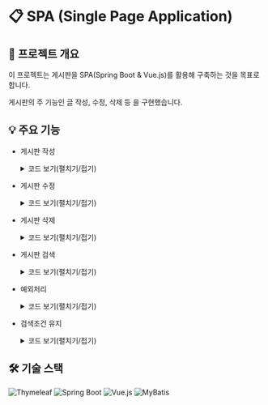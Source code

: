 # 📋 SPA (Single Page Application)

## 📝 프로젝트 개요
이 프로젝트는 게시판을 SPA(Spring Boot & Vue.js)를 활용해 구축하는 것을 목표로 합니다.

게시판의 주 기능인 글 작성, 수정, 삭제 등 을 구현했습니다.

## 💡 주요 기능
+ 게시판 작성
  <details>
   <summary>코드 보기(펼치기/접기)</summary>

    텍스트 입력과 파일 첨부가 모두 가능한 게시판 작성 기능을 구현하였습니다.이를 위해 multipart/form-data 형식을 사용하여 클라이언트에서 전송된 게시글 정보(제목, 내용, 작성자 등)와 첨부파일을 함께 서버로 전달하고,서버에서는 이를 파싱하여 각각 DB에 저장하거나 파일로 저장하는 로직을 구성하였습니다.

    Controller
  
    ```
    /**
     * 게시물 추가
     *
     * @param boardDto 추가할 게시물 데이터
     * @param fileList 추가할 파일 리스트
     * @return null
     */
    @PostMapping("/board")
    public ResponseEntity postBoard(@ModelAttribute BoardDto boardDto,
                                    @RequestPart(name = "file", required = false) List<MultipartFile> fileList) throws IOException {


        // 유효성 검사
        if (!BoardValidator.validateBoardForPost(boardDto)) {
            throw new IllegalStateException();
        }

        // DB에 board 저장
        Long boardId = boardService.postBoard(boardDto);

        // File 저장
        if (fileList != null && !fileList.isEmpty()) {
            fileService.addFile(fileList, boardId);
        }

        return ResponseEntity.ok().body(null);
    }
    ```

    FileService.addFile()
    
    ```
    /**
     * File Upload
     *
     * @param multipartFiles 추가할 파일
     * @param boardId 게시판 pk
     */
    public void addFile(List<MultipartFile> multipartFiles, Long boardId) throws IOException {
        if(multipartFiles != null) {
            for (MultipartFile multipartFile : multipartFiles) {
                if (!multipartFile.isEmpty()) {
                    // File DTO 생성
                    FileDto file = FileDto.builder()
                            .boardId(boardId)
                            .originalName(multipartFile.getOriginalFilename())
                            .physicalName(UUID.randomUUID().toString())
                            .filePath(path)
                            .extension(MultipartFileUtils.extractExtension(multipartFile.getOriginalFilename()))
                            .size(multipartFile.getSize())
                            .build();

                    // Server 저장
                    saveFileRepository.createFile(file,multipartFile);

                    // File DB Add
                    fileMapper.insertFile(file);
                }
            }
        }
    }
    ```

+ 게시판 수정
  <details>
   <summary>코드 보기(펼치기/접기)</summary>

    Controller
  
     ```
    /**
     * 게시물 수정
     *
     * @param boardId          pk
     * @param boardDto         수정할 게시물 데이터
     * @param fileList         추가할 파일
     * @param deleteFileIdList 삭제할 파일의 pk 리스트
     * @return null
     */
    @PutMapping("/board/{boardId}")
    public ResponseEntity updateBoard(@PathVariable(name = "boardId") Long boardId,
                                      @ModelAttribute BoardDto boardDto,
                                      @RequestPart(name = "file", required = false) List<MultipartFile> fileList,
                                      @RequestPart(name = "deleteFileIdList", required = false) List<Long> deleteFileIdList) throws IOException {

        if (!BoardValidator.validateBoardForEdit(boardDto)) {
            throw new IllegalStateException();
        }
        boardDto.setBoardId(boardId);
        boardService.editBoard(boardDto);

        if (deleteFileIdList != null && !deleteFileIdList.isEmpty()) {
            deleteFileIdList.forEach(fileService::deleteById);
        }

        if (fileList != null && !fileList.isEmpty()) {
            fileService.addFile(fileList, boardId);
        }

        return ResponseEntity.ok().body(null);
    }
     ```
+ 게시판 삭제
  <details>
   <summary>코드 보기(펼치기/접기)</summary>
    
    Controller
  
     ```
    /**
     * 게시물 삭제
     *
     * @param boardId pathVariable
     * @return null
     */
    @DeleteMapping("/board/{boardId}")
    public ResponseEntity deleteBoard(@PathVariable Long boardId) {
        commentService.deleteCommentListByBoardId(boardId);
        fileService.deleteFileListByBoardId(boardId);
        boardService.deleteBoard(boardId);

        return ResponseEntity.ok().body(null);
    }
     ```
    
+ 게시판 검색
  <details>
   <summary>코드 보기(펼치기/접기)</summary>
    
    검색 조건을 SearchCondition 클래스를 별도로 두고, 기본 생성자에서 기본값을 설정하여 사용자의 입력이 없더라도 기본 검색 조건이 자동 적용되도록 구성하였습니다. 또한 getStartDateTimestamp(), getEndDateTimestamp(), getStartRow() 메서드들을 커스터마이징하여, 컨트롤러나 서비스 레이어에서 불필요한 계산 로직 없이 직관적으로 사용할 수 있게 하여 코드의 간결성과 재사용성을 높였습니다.


    Controller
  
     ```
    /**
     * 게시판 리스트 페이지에 필요한 데이터
     *
     * @param searchCondition 검색조건
     * @return {
     * boardList : []
     * totalPageNum : 0
     * }
     */
    @GetMapping("/boards")
    public ResponseEntity<Map<String, Object>> getBoardList(@ModelAttribute SearchCondition searchCondition) {

        List<BoardDto> boardList = boardService.getBoardListByCondition(searchCondition);
        int boardCount = boardService.getBoardCountByCondition(searchCondition);

        Map<String, Object> response = new HashMap<>();
        response.put("boardList", boardList);
        response.put("boardCount", boardCount);

        return ResponseEntity.ok().body(response);
    }
    ```

     
    SearchCondition
    ```
    /**
     * 검색 조건
     */
    @Getter
    @Setter
    public class SearchCondition {
        private String startDate;
        private String endDate;
        private int categoryId;
        private String searchText;
        private int pageNum;
        private int startRow;
        private int pageSize = 10;
        private Timestamp startDateTimestamp;
        private Timestamp endDateTimestamp;
    
        /**
         * 기본 검색 조건 생성자
         */
        public SearchCondition() {
            this.startDate = LocalDate.now().minusYears(1).format(DateTimeFormatter.ofPattern("yyyy-MM-dd"));
            this.endDate = LocalDate.now().format(DateTimeFormatter.ofPattern("yyyy-MM-dd"));
            this.categoryId = -1;
            this.searchText = "";
            this.pageNum = 1;
        }
    
        public Timestamp getStartDateTimestamp() {
            LocalDate localStateDate = LocalDate.parse(this.startDate);
            LocalDateTime startDate = localStateDate.atTime(LocalTime.MIN);
            return Timestamp.valueOf(startDate);
        }
    
        public Timestamp getEndDateTimestamp() {
            LocalDate localEndDate = LocalDate.parse(this.endDate);
            LocalDateTime endDate = localEndDate.atTime(LocalTime.MAX);
            return Timestamp.valueOf(endDate);
        }
    
        /**
         * OFFSET Getter
         *
         * @return offset
         */
        public int getStartRow() {
            if (pageNum == 1) {
                return 0;
            }
            return (this.pageNum - 1) * this.pageSize;
        }
    
    }
    ```  

+ 예외처리
  <details>
   <summary>코드 보기(펼치기/접기)</summary>

    애플리케이션 전반에서 발생할 수 있는 예외를 일관되게 처리하기 위해, @RestControllerAdvice를 활용한 GlobalExceptionHandler를 구현하였습니다.
  
    GlobalExceptionHandler
  
     ```
    /**
     * RestController에서 발생하는 Exception 처리하는 GlobalExceptionHandler
     */
    @Slf4j
    @RestControllerAdvice
    public class GlobalExceptionHandler {
    
        /**
         * IllegalStateException 처리 Handler
         *
         * @return BAD_REQUEST BAD_REQUEST
         */
        protected ResponseEntity handleIllegalStateException(IllegalStateException e){
            log.error("IllegalStateException occurred. message={}", e.getMessage(), e);
    
            return ResponseEntity.status(HttpStatus.BAD_REQUEST).build();
        }

     ...

     ```
+ 검색조건 유지
  <details>
   <summary>코드 보기(펼치기/접기)</summary>

    ListBoard.vue
  
     ```
    // 검색 조건
    const searchCondition = ref({
      startDate:
        route.query.startDate ||
        moment().subtract(1, 'year').format('YYYY-MM-DD'),
      endDate: route.query.endDate || moment().format('YYYY-MM-DD'),
      categoryId: route.query.category || -1,
      searchText: route.query.searchText || '',
      pageNum: route.query.pageNum || 1,
      pageSize: 10,
    });
     
    /**
     * 게시판 - 보기 페이지로 이동
     * @param boardId
     */
    const goToView = (boardId) => {
      router.push({
        name: 'View',
        params: {
          id: boardId,
        },
        query: {
          startDate: searchCondition.value.startDate,
          endDate: searchCondition.value.endDate,
          categoryId: searchCondition.value.categoryId,
          searchText: searchCondition.value.searchText,
          pageNum: searchCondition.value.pageNum,
        },
      });
    };

    /**
     * 게시판 - 등록 페이지 이동
     */
    const goToWrite = () => {
      router.push({
        name: 'Post',
        query: {
          startDate: searchCondition.value.startDate,
          endDate: searchCondition.value.endDate,
          categoryId: searchCondition.value.categoryId,
          searchText: searchCondition.value.searchText,
          pageNum: searchCondition.value.pageNum,
        },
      });
    };

     ```

  ViewBoard.vue

    ```
    const goToList = () => {
      router.push({
        name: 'List',
        query: route.query,
      });
    };

    const goToEdit = () => {
      router.push({
        name: 'Edit',
        params: {
          id: boardId,
        },
        query: route.query,
      });
    };
    ```


## 🛠 기술 스택
![Thymeleaf](https://img.shields.io/badge/thymeleaf-005F0F?style=for-the-badge&logo=thymeleaf&logoColor=white)
![Spring Boot](https://img.shields.io/badge/springboot-6DB33F?style=for-the-badge&logo=springboot&logoColor=white)
![Vue.js](https://img.shields.io/badge/vue.js-4FC08D?style=for-the-badge&logo=vue.js&logoColor=white)
![MyBatis](https://img.shields.io/badge/MyBatis-000000?style=for-the-badge&logo=MyBatis&logoColor=white)
